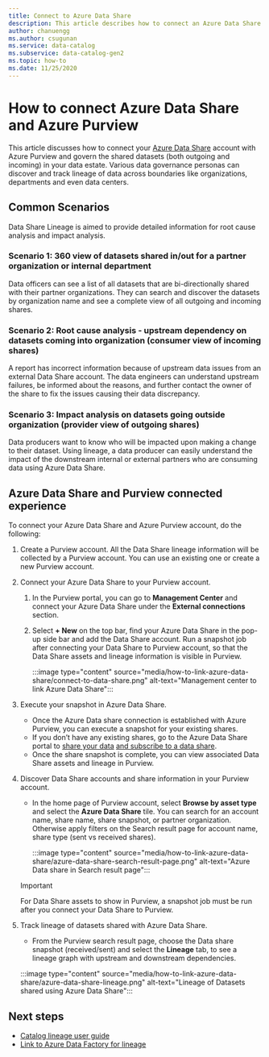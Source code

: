 ```yaml
---
title: Connect to Azure Data Share
description: This article describes how to connect an Azure Data Share account with Azure Purview to search assets and track data lineage.
author: chanuengg
ms.author: csugunan
ms.service: data-catalog
ms.subservice: data-catalog-gen2
ms.topic: how-to
ms.date: 11/25/2020
---
```

# How to connect Azure Data Share and Azure Purview

This article discusses how to connect your [Azure Data Share](../data-share/overview.md) account with Azure Purview and govern the shared datasets (both outgoing and incoming) in your data estate. Various data governance personas can discover and track lineage of data across boundaries like organizations, departments and even data centers.

## Common Scenarios

Data Share Lineage is aimed to provide detailed information for root cause analysis and impact analysis.

### Scenario 1: 360 view of datasets shared in/out for a partner organization or internal department

Data officers can see a list of all datasets that are bi-directionally shared with their partner organizations. They can search and discover the datasets by organization name and see a complete view of all outgoing and incoming shares.

### Scenario 2: Root cause analysis - upstream dependency on datasets coming into organization (consumer view of incoming shares)

A report has incorrect information because of upstream data issues from an external Data Share account. The data engineers can understand upstream failures, be informed about the reasons, and further contact the owner of the share to fix the issues causing their data discrepancy.

### Scenario 3: Impact analysis on datasets going outside organization (provider view of outgoing shares)

Data producers want to know who will be impacted upon making a change to their dataset. Using lineage, a data producer can easily understand the impact of the downstream internal or external partners who are consuming data using Azure Data Share.

## Azure Data Share and Purview connected experience

To connect your Azure Data Share and Azure Purview account, do the following:

1. Create a Purview account. All the Data Share lineage information will be collected by a Purview account. You can use an existing one or create a new Purview account.

1. Connect your Azure Data Share to your Purview account.

    1. In the Purview portal, you can go to **Management Center** and connect your Azure Data Share under the **External connections** section.
    1. Select **+ New** on the top bar, find your Azure Data Share in the pop-up side bar and add the Data Share account. Run a snapshot job after connecting your Data Share to Purview account, so that the Data Share assets and lineage information is visible in Purview.

       :::image type="content" source="media/how-to-link-azure-data-share/connect-to-data-share.png" alt-text="Management center to link Azure Data Share":::

1. Execute your snapshot in Azure Data Share.

    - Once the Azure Data share connection is established with Azure Purview, you can execute a snapshot for your existing shares. 
    - If you don’t have any existing shares, go to the Azure Data Share portal to [share your data](../data-share/share-your-data.md) [and subscribe to a data share](../data-share/subscribe-to-data-share.md).
    - Once the share snapshot is complete, you can view associated Data Share assets and lineage in Purview.

1. Discover Data Share accounts and share information in your Purview account.

    - In the home page of Purview account, select **Browse by asset type** and select the **Azure Data Share** tile. You can search for an account name, share name, share snapshot, or partner organization. Otherwise apply filters on the Search result page for account name, share type (sent vs received shares).

       :::image type="content" source="media/how-to-link-azure-data-share/azure-data-share-search-result-page.png" alt-text="Azure Data share in Search result page":::

    >[!Important]
    >For Data Share assets to show in Purview, a snapshot job must be run after you connect your Data Share to Purview.

1. Track lineage of datasets shared with Azure Data Share.

    - From the Purview search result page, choose the Data share snapshot (received/sent) and select the **Lineage** tab, to see a lineage graph with upstream and downstream dependencies.

    :::image type="content" source="media/how-to-link-azure-data-share/azure-data-share-lineage.png" alt-text="Lineage of Datasets shared using Azure Data Share":::

## Next steps

- [Catalog lineage user guide](catalog-lineage-user-guide.md)
- [Link to Azure Data Factory for lineage](how-to-link-azure-data-factory.md)

